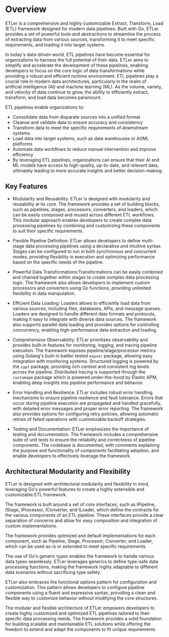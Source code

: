 # Overview

ETLer is a comprehensive and highly customizable Extract, Transform, Load (ETL) framework designed for modern data pipelines. Built with Go, ETLer provides a set of powerful tools and abstractions to streamline the process of extracting data from various sources, transforming it to meet specific requirements, and loading it into target systems.

In today's data-driven world, ETL pipelines have become essential for organizations to harness the full potential of their data. ETLer aims to simplify and accelerate the development of these pipelines, enabling developers to focus on the core logic of data transformations while providing a robust and efficient runtime environment.
ETL pipelines play a crucial role in modern data architectures, particularly in the realm of artificial intelligence (AI) and 
machine learning (ML). As the volume, variety, and velocity of data continue to grow, the ability to efficiently extract, transform, and load data becomes paramount.

ETL pipelines enable organizations to:

- Consolidate data from disparate sources into a unified format
- Cleanse and validate data to ensure accuracy and consistency
- Transform data to meet the specific requirements of downstream systems
- Load data into target systems, such as data warehouses or AI/ML platforms
- Automate data workflows to reduce manual intervention and improve efficiency
- By leveraging ETL pipelines, organizations can ensure that their AI and ML models have access to high-quality, up-to-date, and relevant data, ultimately leading to more accurate insights and better decision-making.

## Key Features

- Modularity and Reusability: ETLer is designed with modularity and reusability at its core. The framework provides a set of building blocks, such as pipelines, stages, processors, converters, and loaders, which can be easily composed and reused across different ETL workflows. This modular approach enables developers to create complex data processing pipelines by combining and customizing these components to suit their specific requirements.

- Flexible Pipeline Definition: ETLer allows developers to define multi-stage data processing pipelines using a declarative and intuitive syntax. Stages can be configured to run in both synchronous and concurrent modes, providing flexibility in execution and optimizing performance based on the specific needs of the pipeline.

- Powerful Data Transformations:Transformations can be easily combined and chained together within stages to create complex data processing logic. The framework also allows developers to implement custom processors and converters using Go functions, providing unlimited flexibility in data manipulation.

- Efficient Data Loading: Loaders allows to efficiently load data from various sources, including files, databases, APIs, and message queues. Loaders are designed to handle different data formats and protocols, making it easy to integrate with diverse data sources. The framework also supports parallel data loading and provides options for controlling concurrency, enabling high-performance data extraction and loading.

- Comprehensive Observability: ETLer prioritizes observability and provides built-in features for monitoring, logging, and tracing pipeline execution. The framework exposes pipeline/stage/processor metrics using Golang's built-in batller tested `expvar` package, allowing easy integration with monitoring systems. Structured logging is powered by the `sypl` package, providing rich context and consistent log levels across the pipeline. Distributed tracing is supported through the `customapm` package which is powered under-the-hood by Elastic APM, enabling deep insights into pipeline performance and behavior.

- Error Handling and Resilience: ETLer includes robust error handling mechanisms to ensure pipeline resilience and fault tolerance. Errors that occur during pipeline execution are propagated and handled gracefully, with detailed error messages and proper error reporting. The framework also provides options for configuring retry policies, allowing automatic retries of failed operations with customizable backoff strategies.

- Testing and Documentation: ETLer emphasizes the importance of testing and documentation. The framework includes a comprehensive suite of unit tests to ensure the reliability and correctness of pipeline components. The codebase is documented, with comments explaining the purpose and functionality of components facilitating adoption, and enable developers to effectively leverage the framework.

## Architectural Modularity and Flexibility

ETLer is designed with architectural modularity and flexibility in mind, leveraging Go's powerful features to create a highly extensible and customizable ETL framework.

The framework is built around a set of core interfaces, such as IPipeline, IStage, IProcessor, IConverter, and ILoader, which define the contracts for the various components of an ETL pipeline. These interfaces provide a clear separation of concerns and allow for easy composition and integration of custom implementations.

The framework provides optmized and default implementations for each component, such as Pipeline, Stage, Processor, Converter, and Loader, which can be used as-is or extended to meet specific requirements.

The use of Go's generic types enables the framework to handle various data types seamlessly. ETLer leverages generics to define type-safe data processing functions, making the framework highly adaptable to different data scenarios without sacrificing type safety.

ETLer also embraces the functional options pattern for configuration and customization. This pattern allows developers to configure pipeline components using a fluent and expressive syntax, providing a clean and flexible way to customize behavior without modifying the core structures.

The modular and flexible architecture of ETLer empowers developers to create highly customized and optimized ETL pipelines tailored to their specific data processing needs. The framework provides a solid foundation for building scalable and maintainable ETL solutions while offering the freedom to extend and adapt the components to fit unique requirements.